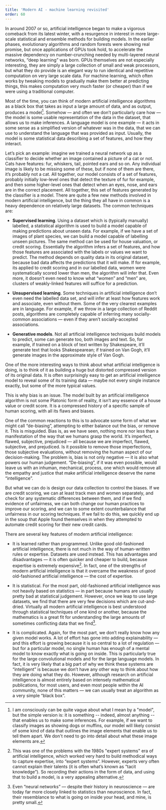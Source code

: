 ```yaml
---
title: 'Modern AI - machine learning revisited'
order: 60
---
```

In around 2007 or so, artificial intelligence began to make a vigorous comeback
from its latest winter, with a resurgence in interest in more large-scale
statistical and ensemble methods for building models. In the earlier phases,
evolutionary algorithms and random forests were showing real promise, but once
applications of GPUs took hold, to accelerate the massive dependency on
number-crunching needed by multi-layered neural networks, “deep learning” was
born. GPUs themselves are not especially interesting, they are simply a large
collection of small and weak processors, but what they do provide is an elegant
way to run identical and repetitive computation on very large scale data. For 
machine learning, which often works by tweaking models to gradually make them
better at predicting things, this makes computation very much faster (or cheaper)
than if we were using a traditional computer. 

Most of the time, you can think of modern artificial intelligence algorithms as
a black box that takes as input a large amount of data, and as output, produces
a model[^1]. Somehow — and often we don’t particularly care how — the model is some
usable representation of the data in the dataset, that allows us to make
inferences. A language model is one example — it acts in some sense as a
simplified version of whatever was in the data, that we can use to understand
the language that was provided as input. Usually, the model is some statistical
data describing a set of features, and how they interact.

Let’s pick an example: imagine we trained a neural network up as a classifier
to decide whether an image contained a picture of a cat or not. Cats have
features: fur, whiskers, tail, pointed ears and so on. Any individual image is
likely to be missing some of these, but if none of them are there, it’s
probably not a cat. All together, our model consists of a set of features,
probably initially low-level ones that detect the texture of fur for example,
and then some higher-level ones that detect when an eyes, nose, and ears are in
the correct placement. All together, this set of features generated by the
classifier is a model.
There are quite a few new methods involved in modern artificial intelligence,
but the thing they all have in common is a heavy dependence on relatively large
datasets. The common techniques are:

* **Supervised learning**. Using a dataset which is (typically manually) labelled,
  a statistical algorithm is used to build a model capable of making predictions
  about unseen data. For example, if we have a set of images of plant species,
  we can build a model capable of labelling unseen pictures. The same method can
  be used for house valuation, or credit scoring. Essentially the algorithm
  infers a set of features, and how those features are associated with the
  labels or values we want to predict. The method depends on quality data in its
  original dataset, because bad data affects the predictions that it will make.
  If for example, its applied to credit scoring and in our labelled data, women
  were systematically scored lower than men, the algorithm will infer that. Even
  more, it doesn’t even need to know what “women” and “men” are, clusters of
  weakly-linked features will suffice for a prediction. 

* **Unsupervised learning**. Some techniques in artificial intelligence don’t even
  need the labelled data set, and will infer at least how features work and
  associate, even without them. Some of the very clearest examples are in
  language. For example, if we throw in a large collection of Reddit posts,
  algorithms are completely capable of inferring many socially-common
  associations — even if they aren’t socially-accepted associations.
  
* **Generative models**. Not all artificial intelligence techniques build models to
  predict, some can generate too, both images and text. So, for example, if
  trained on a block of text written by Shakespeare, it’ll generate text that
  looks Shakespearean; if trained on Van Gogh, it’ll generate images in the
  approximate style of Van Gogh.
  
One of the more interesting ways to think about what artificial intelligence is doing, is to think of it as building a huge but distorted compressed version of its original data. It is often surprisingly easy to get an artificial intelligence model to reveal some of its training data — maybe not every single instance exactly, but some of the more typical values.

This is why bias is an issue. The model built by an artificial intelligence algorithm is not some Platonic form of reality, it isn’t any essence of a house value or credit score. It is a compressed history of a specific sample of human scoring, with all its flaws and biases. 

One of the common reactions to this is to advocate some form of what we might call “de-biasing”, attempting to either balance out the bias, or remove it. This is misguided. Bias is, as we have seen, nothing more nor less than a manifestation of the way that we humans grasp the world. It’s imperfect, flawed, subjective, prejudiced — all because we are imperfect, flawed, subjective, and prejudiced. Is it possible to remove those imperfections, those subjective evaluations, without removing the human aspect of our decision-making. The problem is, bias is not only negative — it is also what powers our human judgement. “De-biasing”, if it was even possible, would leave us with an inhuman, mechanical, process, one which would remove all the empathy and justice that make artificial intelligence deserve the name “intelligence”. 

But what we can do is design our data collection to control the biases. If we are credit scoring, we can at least track men and women separately, and check for any systematic differences between them, and if we find evidence of unfairness, we can both change our human practices to improve our scoring, and we can to some extent counterbalance that unfairness in our scoring techniques. If we fail to do this, we quickly end up in the soup that Apple found themselves in when they attempted to automate credit scoring for their new credit cards.

There are several key features of modern artificial intelligence:

* It is learned rather than programmed. Unlike good old-fashioned artificial
  intelligence, there is not much in the way of human-written rules or
  expertise. Datasets are used instead. This has advantages and disadvantages —
  it is often quicker and cheaper to build, because expertise is extremely
  expensive[^2]. In fact, one of the strengths of modern artificial intelligence
  is that it overcame the weakness of good old-fashioned artificial intelligence
  — the cost of expertise.

* It is statistical. For the most part, old-fashioned artificial intelligence
  was not heavily based on statistics — in part because humans are usually
  pretty bad at statistical judgement. However, once we leap to use large
  datasets, we find that there are very few decisions which are cut-and-dried.
  Virtually all modern artificial intelligence is best understood through
  statistical techniques of one kind or another, because the mathematics is a
  great fit for understanding the large amounts of sometimes conflicting data
  that we find[^3].

* It is complicated. Again, for the most part, we don’t really know how any
  given model works. A lot of effort has gone into adding explainability — and
  this effort is growing because it is so central to a lot of regulation — but
  for a particular model, no single human has enough of a mental model to know
  exactly what is going on inside. This is particularly true for the large
  convolutional models and for the large language models. In fact, it is very
  likely that a big part of why we think these systems are “intelligent” is
  because we don’t have any other way to think about how they are doing what
  they do. However, although research on artificial intelligence is almost
  entirely based on intensely mathematical publications, for most users, and
  even most people within the AI community, none of this matters — we can
  usually treat an algorithm as a very simple “black box”.

[^1]:
    I am consciously can be quite vague about what I mean by a "model", but the
    simple version is: it is something -- indeed, almost anything -- that enables
    us to make some inferences. For example, if we want to classify images as 
    showing dogs or muffins, our model will likely consist of some kind of data
    that outlines the image elements that enable us to tell them apart. We don't
    need to go into detail about what these image elements are. 

[^2]: 
    This was one of the problems with the 1980s "expert systems" era of
    artificial intelligence, which worked very hard to build methodical ways to
    capture expertise, into “expert systems”. However, experts very often cannot
    explain their talents (it is often what’s known as “tacit knowledge”). So
    recording their actions in the form of data, and using that to build a model,
    is a very appealing alternative.

[^3]: 
    Even “neural networks” — despite their history in neuroscience — are
    today far more closely linked to statistics than neuroscience. In fact, their
    resemblance to what is going on inside your head, and mine, is pretty small.
